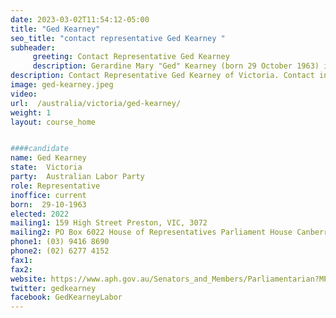 ```yaml
---
date: 2023-03-02T11:54:12-05:00
title: "Ged Kearney"
seo_title: "contact representative Ged Kearney "
subheader:
     greeting: Contact Representative Ged Kearney
     description: Gerardine Mary "Ged" Kearney (born 29 October 1963) is an Australian politician and trade unionist. She has been a member of the House of Representatives since March 2018, representing the Division of Batman and later the Division of Cooper for the Labor Party. She was previously president of the Australian Council of Trade Unions (ACTU) from 2010 to 2018.
description: Contact Representative Ged Kearney of Victoria. Contact information for Ged Kearney includes email address, phone number, and mailing address.
image: ged-kearney.jpeg
video:
url:  /australia/victoria/ged-kearney/
weight: 1
layout: course_home


####candidate
name: Ged Kearney
state:	Victoria
party:	Australian Labor Party
role: Representative
inoffice: current
born:  29-10-1963
elected: 2022
mailing1: 159 High Street Preston, VIC, 3072
mailing2: PO Box 6022 House of Representatives Parliament House Canberra ACT 2600
phone1:	(03) 9416 8690
phone2: (02) 6277 4152
fax1:
fax2:
website: https://www.aph.gov.au/Senators_and_Members/Parliamentarian?MPID=LTU
twitter: gedkearney
facebook: GedKearneyLabor
---
```

